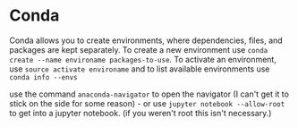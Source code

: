 # Conda

Conda allows you to create environments, where dependencies, files, and packages are kept separately. To create a new environment use `conda create --name environame packages-to-use`. To activate an environment, use `source activate environame` and to list available environments use `conda info --envs`

use the command `anaconda-navigator` to open the navigator (I can't get it to stick on the side for some reason) - or use `jupyter notebook --allow-root` to get into a jupyter notebook. (if you weren't root this isn't necessary.)
